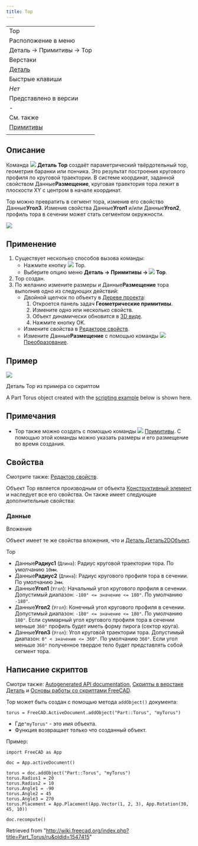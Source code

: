 ```yaml
---
title: Тор
---
```

|  |
| --- |
| Тор |
| Расположение в меню |
| Деталь → Примитивы → Тор |
| Верстаки |
| [Деталь](/Part_Workbench/ru "Part Workbench/ru") |
| Быстрые клавиши |
| *Нет* |
| Представлено в версии |
| - |
| См. также |
| [Примитивы](/Part_Primitives/ru "Part Primitives/ru") |
|  |

## Описание

Команда ![](/images/Part_Torus.svg) **Деталь Тор** создаёт параметрический твёрдотельный тор, геометрия баранки или пончика. Это результат построения кругового профиля по круговой траектории. В системе координат, заданной свойством Данные**Размещение**, круговая траектория тора лежит в плоскости XY с центром в начале координат.

Тор можно превратить в сегмент тора, изменив его свойство Данные**Угол3**. Изменив свойства Данные**Угол1** и/или Данные**Угол2**, профиль тора в сечении может стать сегментом окружности.

![](/images/Part_Torus_Example.png)

## Применение

1. Существует несколько способов вызова команды:
   * Нажмите кнопку ![](/images/Part_Torus.svg) Тор.
   * Выберите опцию меню **Деталь → Примитивы → ![](/images/Part_Torus.svg) Тор**.
2. Тор создан.
3. По желанию измените размеры и Данные**Размещение** тора выполнив одно из следующих действий:
   * Двойной щелчок по объекту в [Дереве проекта](/Tree_view/ru "Tree view/ru"):
     1. Откроется панель задач **Геометрические примитивы**.
     2. Измените одно или несколько свойств.
     3. Объект динамически обновится в [3D виде](/3D_view/ru "3D view/ru").
     4. Нажмите кнопку OK.
   * Измените свойства в [Редакторе свойств](/Property_editor/ru "Property editor/ru").
   * Измените Данные**Размещение** с помощью команды ![](/images/Std_TransformManip.svg) [Преобразование](/Std_TransformManip "Std TransformManip").

## Пример

![](/images/Part_Torus_Scripting_Example.png)

Деталь Тор из примера со скриптом

A Part Torus object created with the [scripting example](#Scripting) below is shown here.

## Примечания

* Тор также можно создать с помощью команды ![](/images/Part_Primitives.svg) [Примитивы](/Part_Primitives/ru "Part Primitives/ru"). С помощью этой команды можно указать размеры и его размещение во время создания.

## Свойства

Смотрите также: [Редактор свойств](/Property_editor/ru "Property editor/ru").

Объект Тор является производным от объекта [Конструктивный элемент](/Part_Feature/ru "Part Feature/ru") и наследует все его свойства. Он также имеет следующие дополнительные свойства:

### Данные

Вложение

Объект имеет те же свойства вложения, что и [Деталь Деталь2DОбъект](/Part_Part2DObject#Data/ru "Part Part2DObject").

Тор

* Данные**Радиус1** (`Длина`): Радиус круговой траектории тора. По умолчанию `10мм`.
* Данные**Радиус2** (`Длина`): Радиус кругового профиля тора в сечении. По умолчанию `2мм`.
* Данные**Угол1** (`Угол`): Начальный угол кругового профиля в сечении. Допустимый диапазон: `-180° <= значение <= 180°`. По умолчанию `-180°`.
* Данные**Угол2** (`Угол`): Конечный угол кругового профиля в сечении. Допустимый диапазон: `-180° <= значение <= 180°`. По умолчанию `180°`. Если суммарный угол кругового профиля тора в сечении меньше `360°` профиль будет иметь форму пирога (сектор круга).
* Данные**Угол3** (`Угол`): Угол круговой траектории тора. Допустимый диапазон: `0° < значение <= 360°`. По умолчанию `360°`. Если угол меньше `360°` полученное твердое тело будет представлять собой сегмент тора.

## Написание скриптов

Смотри также: [Autogenerated API documentation](https://freecad.github.io/SourceDoc/), [Скрипты в верстаке Деталь](/Part_scripting/ru "Part scripting/ru") и [Основы работы со скриптами FreeCAD](/FreeCAD_Scripting_Basics/ru "FreeCAD Scripting Basics/ru").

Тор может быть создан с помощью метода `addObject()` документа:

```
torus = FreeCAD.ActiveDocument.addObject("Part::Torus", "myTorus")

```

* Где`"myTorus"` - это имя объекта.
* Функция возвращает только что созданный объект.

Пример:

```
import FreeCAD as App

doc = App.activeDocument()

torus = doc.addObject("Part::Torus", "myTorus")
torus.Radius1 = 20
torus.Radius2 = 10
torus.Angle1 = -90
torus.Angle2 = 45
torus.Angle3 = 270
torus.Placement = App.Placement(App.Vector(1, 2, 3), App.Rotation(30, 45, 10))

doc.recompute()

```

Retrieved from "<http://wiki.freecad.org/index.php?title=Part_Torus/ru&oldid=1547415>"